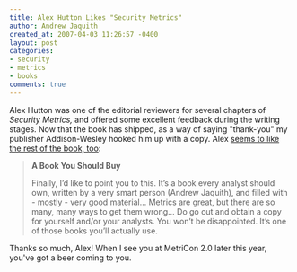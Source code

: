 ```yaml
---
title: Alex Hutton Likes "Security Metrics"
author: Andrew Jaquith
created_at: 2007-04-03 11:26:57 -0400
layout: post
categories: 
- security
- metrics
- books
comments: true
---
```

Alex Hutton was one of the editorial reviewers for several chapters of _Security Metrics,_ and offered some excellent feedback during the writing stages. Now that the book has shipped, as a way of saying "thank-you" my publisher Addison-Wesley hooked him up with a copy. Alex [seems to like the rest of the book, too](http://riskmanagementinsight.com/riskanalysis/?p=143):

> __A Book You Should Buy__
>
> Finally, I’d like to point you to this. It’s a book every analyst should own, written by a very smart person (Andrew Jaquith), and filled with - mostly - very good material... Metrics are great, but there are so many, many ways to get them wrong... Do go out and obtain a copy for yourself and/or your analysts. You won’t be disappointed. It’s one of those books you’ll actually use.

Thanks so much, Alex! When I see you at MetriCon 2.0 later this year, you've got a beer coming to you.
